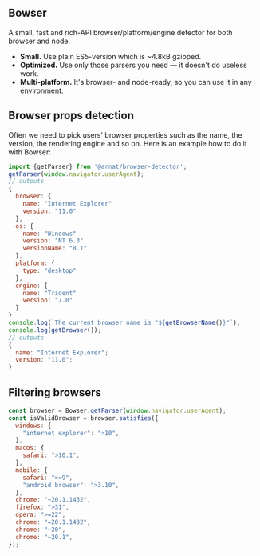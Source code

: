 ## Bowser

A small, fast and rich-API browser/platform/engine detector for both browser and node.

- **Small.** Use plain ES5-version which is ~4.8kB gzipped.
- **Optimized.** Use only those parsers you need — it doesn't do useless work.
- **Multi-platform.** It's browser- and node-ready, so you can use it in any environment.

## Browser props detection

Often we need to pick users' browser properties such as the name, the version, the rendering engine and so on. Here is an example how to do it with Bowser:

```javascript
import {getParser} from '@arnat/browser-detector';
getParser(window.navigator.userAgent);
// outputs
{
  browser: {
    name: "Internet Explorer"
    version: "11.0"
  },
  os: {
    name: "Windows"
    version: "NT 6.3"
    versionName: "8.1"
  },
  platform: {
    type: "desktop"
  },
  engine: {
    name: "Trident"
    version: "7.0"
  }
}
console.log(`The current browser name is "${getBrowserName()}"`);
console.log(getBrowser());
// outputs
{
  name: "Internet Explorer";
  version: "11.0";
}
```

## Filtering browsers

```javascript
const browser = Bowser.getParser(window.navigator.userAgent);
const isValidBrowser = browser.satisfies({
  windows: {
    "internet explorer": ">10",
  },
  macos: {
    safari: ">10.1",
  },
  mobile: {
    safari: ">=9",
    "android browser": ">3.10",
  },
  chrome: "~20.1.1432",
  firefox: ">31",
  opera: ">=22",
  chrome: "=20.1.1432",
  chrome: "~20",
  chrome: "~20.1",
});
```
